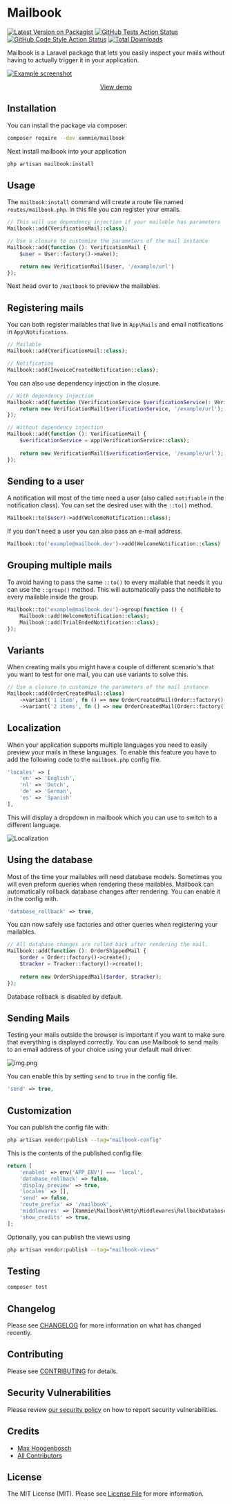 # Mailbook

[![Latest Version on Packagist](https://img.shields.io/packagist/v/xammie/mailbook.svg?style=flat-square)](https://packagist.org/packages/xammie/mailbook)
[![GitHub Tests Action Status](https://img.shields.io/github/actions/workflow/status/xammie/mailbook/run-tests.yml?branch=main&label=tests&style=flat-square)](https://github.com/xammie/mailbook/actions?query=workflow%3Arun-tests+branch%3Amain)
[![GitHub Code Style Action Status](https://img.shields.io/github/actions/workflow/status/xammie/mailbook/pint.yml?branch=main&label=code%20style&style=flat-square)](https://github.com/xammie/mailbook/actions?query=workflow%3A"Fix+PHP+code+style+issues"+branch%3Amain)
[![Total Downloads](https://img.shields.io/packagist/dt/xammie/mailbook.svg?style=flat-square)](https://packagist.org/packages/xammie/mailbook)

Mailbook is a Laravel package that lets you easily inspect your mails without having to actually trigger it in your
application.

[![Example screenshot](./screenshot.png)](https://mailbook.dev)

<p align="center"><a href="https://mailbook.dev/">View demo</a></p>

## Installation

You can install the package via composer:

```bash
composer require --dev xammie/mailbook
```

Next install mailbook into your application

```bash
php artisan mailbook:install
```

## Usage

The `mailbook:install` command will create a route file named `routes/mailbook.php`. In this file you can register your
emails.

```php
// This will use dependency injection if your mailable has parameters
Mailbook::add(VerificationMail::class);

// Use a closure to customize the parameters of the mail instance
Mailbook::add(function (): VerificationMail {
    $user = User::factory()->make();

    return new VerificationMail($user, '/example/url')
});
```

Next head over to `/mailbook` to preview the mailables.

## Registering mails

You can both register mailables that live in `App\Mails` and email notifications in `App\Notifications`.
```php
// Mailable
Mailbook::add(VerificationMail::class);

// Notification
Mailbook::add(InvoiceCreatedNotification::class);
```

You can also use dependency injection in the closure.

```php
// With dependency injection
Mailbook::add(function (VerificationService $verificationService): VerificationMail {
    return new VerificationMail($verificationService, '/example/url');
});

// Without dependency injection
Mailbook::add(function (): VerificationMail {
    $verificationService = app(VerificationService::class);
    
    return new VerificationMail($verificationService, '/example/url');
});
```

## Sending to a user

A notification will most of the time need a user (also called `notifiable` in the notification class).
You can set the desired user with the `::to()` method.

```php
Mailbook::to($user)->add(WelcomeNotification::class);
```

If you don't need a user you can also pass an e-mail address.

```php
Mailbook::to('example@mailbook.dev')->add(WelcomeNotification::class)
```

## Grouping multiple mails

To avoid having to pass the same `::to()` to every mailable that needs it you can use the `::group()` method. This will
automatically pass the notifiable to every mailable inside the group.

```php
Mailbook::to('example@mailbook.dev')->group(function () {
    Mailbook::add(WelcomeNotification::class);
    Mailbook::add(TrialEndedNotification::class);
});
```

## Variants

When creating mails you might have a couple of different scenario's that you want to test for one mail, you can use
variants to solve this.

```php
// Use a closure to customize the parameters of the mail instance
Mailbook::add(OrderCreatedMail::class)
    ->variant('1 item', fn () => new OrderCreatedMail(Order::factory()->withOneProduct()->create()))
    ->variant('2 items', fn () => new OrderCreatedMail(Order::factory()->withTwoProducts()->create()));
```

## Localization

When your application supports multiple languages you need to easily preview your mails in these languages. To enable
this feature you have to add the following code to the `mailbook.php` config file.

```php
'locales' => [
    'en' => 'English',
    'nl' => 'Dutch',
    'de' => 'German',
    'es' => 'Spanish'
],
```

This will display a dropdown in mailbook which you can use to switch to a different language.

![Localization](./docs/localization.png)

## Using the database

Most of the time your mailables will need database models. Sometimes you will even preform queries when rendering these
mailables. Mailbook can automatically rollback database changes after rendering. You can enable it in the config with.

```php
'database_rollback' => true,
```

You can now safely use factories and other queries when registering your mailables.

```php
// All database changes are rolled back after rendering the mail.
Mailbook::add(function (): OrderShippedMail {
    $order = Order::factory()->create();
    $tracker = Tracker::factory()->create();
        
    return new OrderShippedMail($order, $tracker);
});
```

Database rollback is disabled by default.

## Sending Mails

Testing your mails outside the browser is important if you want to make sure that everything is displayed correctly.
You can use Mailbook to send mails to an email address of your choice using your default mail driver.

![img.png](docs/send_mail.png)

You can enable this by setting `send` to `true` in the config file.

```php
'send' => true,
```

## Customization

You can publish the config file with:

```bash
php artisan vendor:publish --tag="mailbook-config"
```

This is the contents of the published config file:

```php
return [
    'enabled' => env('APP_ENV') === 'local',
    'database_rollback' => false,
    'display_preview' => true,
    'locales' => [],
    'send' => false, 
    'route_prefix' => '/mailbook',
    'middlewares' => [Xammie\Mailbook\Http\Middlewares\RollbackDatabase::class],
    'show_credits' => true,
];
```

Optionally, you can publish the views using

```bash
php artisan vendor:publish --tag="mailbook-views"
```

## Testing

```bash
composer test
```

## Changelog

Please see [CHANGELOG](CHANGELOG.md) for more information on what has changed recently.

## Contributing

Please see [CONTRIBUTING](https://github.com/Xammie/.github/blob/main/CONTRIBUTING.md) for details.

## Security Vulnerabilities

Please review [our security policy](../../security/policy) on how to report security vulnerabilities.

## Credits

- [Max Hoogenbosch](https://github.com/Xammie)
- [All Contributors](../../contributors)

## License

The MIT License (MIT). Please see [License File](LICENSE.md) for more information.
